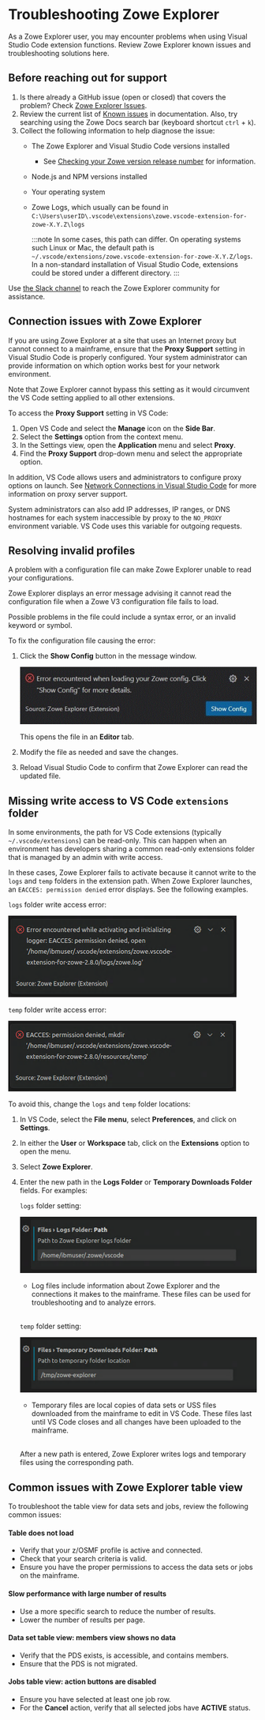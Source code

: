# Troubleshooting Zowe Explorer

As a Zowe Explorer user, you may encounter problems when using Visual Studio Code extension functions. Review Zowe Explorer known issues and troubleshooting solutions here.

## Before reaching out for support

1. Is there already a GitHub issue (open or closed) that covers the problem? Check [Zowe Explorer Issues](https://github.com/zowe/zowe-explorer-vscode/issues).
2. Review the current list of [Known issues](known-ze.md) in documentation. Also, try searching using the Zowe Docs search bar (keyboard shortcut `ctrl` + `k`).
3. Collect the following information to help diagnose the issue:
    - The Zowe Explorer and Visual Studio Code versions installed
        - See [Checking your Zowe version release number](../troubleshoot-check-your-zowe-version.md#zowe-explorer-for-visual-studio-code) for information.
    - Node.js and NPM versions installed
    - Your operating system
    - Zowe Logs, which usually can be found in `C:\Users\userID\.vscode\extensions\zowe.vscode-extension-for-zowe-X.Y.Z\logs`
    
      :::note
      In some cases, this path can differ. On operating systems such Linux or Mac, the default path is `~/.vscode/extensions/zowe.vscode-extension-for-zowe-X.Y.Z/logs`. In a non-standard installation of Visual Studio Code, extensions could be stored under a different directory.
      :::

Use [the Slack channel](https://app.slack.com/client/T1BAJVCTY/CUVE37Z5F) to reach the Zowe Explorer community for assistance.

## Connection issues with Zowe Explorer

If you are using Zowe Explorer at a site that uses an Internet proxy but cannot connect to a mainframe, ensure that the **Proxy Support** setting in Visual Studio Code is properly configured. Your system administrator can provide information on which option works best for your network environment.

Note that Zowe Explorer cannot bypass this setting as it would circumvent the VS Code setting applied to all other extensions.

To access the **Proxy Support** setting in VS Code:

1. Open VS Code and select the **Manage** icon on the **Side Bar**.
2. Select the **Settings** option from the context menu.
3. In the Settings view, open the **Application** menu and select **Proxy**.
4. Find the **Proxy Support** drop-down menu and select the appropriate option.

In addition, VS Code allows users and administrators to configure proxy options on launch. See [Network Connections in Visual Studio Code](https://code.visualstudio.com/docs/setup/network#_proxy-server-support) for more information on proxy server support.

System administrators can also add IP addresses, IP ranges, or DNS hostnames for each system inaccessible by proxy to the `NO_PROXY` environment variable. VS Code uses this variable for outgoing requests.

## Resolving invalid profiles

A problem with a configuration file can make Zowe Explorer unable to read your configurations.

Zowe Explorer displays an error message advising it cannot read the configuration file when a Zowe V3 configuration file fails to load.

Possible problems in the file could include a syntax error, or an invalid keyword or symbol.

To fix the configuration file causing the error:

1. Click the **Show Config** button in the message window.

    ![Show Config button](../../images/ze/ZE-show-config-button.gif)

    This opens the file in an **Editor** tab.

2. Modify the file as needed and save the changes.
3. Reload Visual Studio Code to confirm that Zowe Explorer can read the updated file.

## Missing write access to VS Code `extensions` folder

In some environments, the path for VS Code extensions (typically `~/.vscode/extensions`) can be read-only. This can happen when an environment has developers sharing a common read-only extensions folder that is managed by an admin with write access.

In these cases, Zowe Explorer fails to activate because it cannot write to the `logs` and `temp` folders in the extension path. When Zowe Explorer launches, an `EACCES: permission denied` error displays. See the following examples.

`logs` folder write access error:

![Logs folder write access error](../../images/troubleshoot/ZE/write-access-error-logs-folder.png)

`temp` folder write access error:

![Logs folder write access error](../../images/troubleshoot/ZE/write-access-error-temp-folder.png)

To avoid this, change the `logs` and `temp` folder locations:

1. In VS Code, select the **File menu**, select **Preferences**, and click on **Settings**.

2. In either the **User** or **Workspace** tab, click on the **Extensions** option to open the menu.

3. Select **Zowe Explorer**.

4. Enter the new path in the **Logs Folder** or **Temporary Downloads Folder** fields. For examples:

    `logs` folder setting:

    ![Logs folder write access error](../../images/troubleshoot/ZE/new-logs-folder-path.png)

    - Log files include information about Zowe Explorer and the connections it makes to the mainframe. These files can be used for troubleshooting and to analyze errors.

    <br/>`temp` folder setting:

    ![Temp folder write access error](../../images/troubleshoot/ZE/new-temp-folder-path.png)

    - Temporary files are local copies of data sets or USS files downloaded from the mainframe to edit in VS Code. These files last until VS Code closes and all changes have been uploaded to the mainframe.

    <br/>After a new path is entered, Zowe Explorer writes logs and temporary files using the corresponding path.

## Common issues with Zowe Explorer table view

To troubleshoot the table view for data sets and jobs, review the following common issues:

#### Table does not load
  - Verify that your z/OSMF profile is active and connected.
  - Check that your search criteria is valid.
  - Ensure you have the proper permissions to access the data sets or jobs on the mainframe.
#### Slow performance with large number of results
  - Use a more specific search to reduce the number of results.
  - Lower the number of results per page.
#### Data set table view: members view shows no data
  - Verify that the PDS exists, is accessible, and contains members.
  - Ensure that the PDS is not migrated.
#### Jobs table view: action buttons are disabled
  - Ensure you have selected at least one job row.
  - For the **Cancel** action, verify that all selected jobs have **ACTIVE** status.


